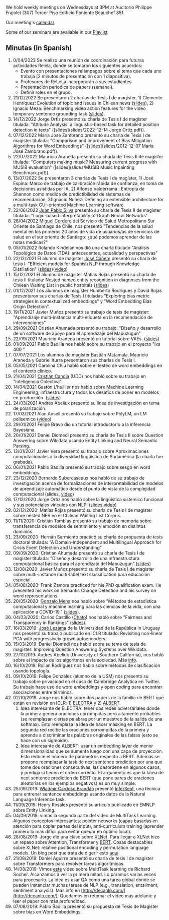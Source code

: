 We hold weekly meetings on Wednesdays at 3PM at Auditorio Philippe Frajolet (307) Tercer Piso Edificio Poniente Beauchef 851.

Our meeting's [calendar](https://calendar.google.com/calendar?cid=a2RodGsyMzZoOGdoc21nc3BscG9hMXBwaDRAZ3JvdXAuY2FsZW5kYXIuZ29vZ2xlLmNvbQ)

Some of our seminars are available in our [Playlist](https://youtube.com/playlist?list=PLppKo85eGXiWOuXni-PIyPu7V63RhqbKJ).

## Minutas (In Spanish)

1. 0/04/2023 Se realizo una reunión de coordinación para futuras actividades Relela, donde se tomaron los siguientes acuerdos:
   * Evento con presentaciones relámpagos sobre el tema que cada uno trabaja (2 minutos de presentación con 1 diapositiva).
   * Profesores de ReLeLa incorporarán a sus estudiantes.
   * Presentación periodica de papers (semanal).
   * Definir roles en el grupo.
2. 21/12/2022 Se presentaron 2 charlas de Tesis I de magíster, 1) Clemente Henríquez: Evolution of topic and issues in Chilean news ([slides](slides/presentacion.pdf)), 2) Ignacio Meza: Benchmarking video action features for the video temporary sentence grounding task ([slides](slides/Benchmarking_video_action_features_for_the_video_temporary_sentence.pdf)).
3. 14/12/2022 Jorge Ortiz presentó su charla de Tesis I de magíster titulada: "Attitude Analysis: a linguistic-based task for detailed position detection
   in texts"  ([slides](slides/2022-12-14 Jorge Ortiz.pdf)).
4. 07/12/2022 María José Zambrano presentó su charla de Tesis I de magíster titulada: "Comparison and Improvement of Bias Mitigation Algorithms for Word Embeddings"  ([slides](slides/2012-12-07 María José Zambrano.pdf)).
5. 22/07/2022 Mauricio Araneda presentó su charla de Tesis II de magíster titulada: "Computers making music? Measuring current progress with MUSIB evaluation" ([slides](slides/MUSIB Music Inpainting Benchmark.pdf)).
6. 13/07/2022 Se presentaron 3 charlas de Tesis I de magíster, 1) José Espina: Marco de trabajo de calibración rápida de confianza, en toma de decisiones asistidas por IA, 2) Alfonso Valderrama : Entropía de Shannon como medida de predictibilidad de sistemas de recomendación, 3)Ignacio Nuñez: Defining an extensible architecture for a multi-task GUI-oriented Machine Learning software.
7. 22/06/2022 [Juan Pablo Silva](https://jpsilva.cl/) presentó su charla de Tesis II de magíster titulada: "Logic-based interpretability of Graph Neural Networks"
8. 28/04/2022 [Miguel Cordero](https://orcid.org/0000-0003-4414-4447) del Servicio de Salud Metropolitano Sur Oriente de Santiago de Chile, nos presentó "Tendencias de la salud mental en los primeros 20 años de vida de usuarios/as de servicios de salud en el sur oriente de Santiago: ¿qué podemos aprender de las notas medicas?"
9. 05/01/2022 Rolando Kindelan nos dió una charla titulado "Análisis Topológico de Datos (TDA): antecedentes, actualidad y perspectivas"
10. 22/12/2021 El alumno de magíster [José Cañete](https://josecannete.github.io/) presentó su charla de tesis I: "Efficient models for Spanish NLP through Knowledge Distillation" ([slides](https://docs.google.com/presentation/d/1Nmo2o0Ey-LEc8d5zBklePvO8oXM3tRrlr2oc5s4oti0/edit?usp=sharing))([video](https://youtu.be/qybe09fGcuA))
11. 15/12/2021 El alumno de magíster Matías Rojas presentó su charla de tesis II titulada: Nested named entity recognition in diagnoses from the Chilean Waiting List in public hospitals  ([slides](slides/matiasrojastesisII.pdf))
12. 01/12/2021 Los alumnos de magíster Humberto Rodrigues y David Rojas presentaron sus charlas de Tesis I tituladas "Exploring bias metric strategies in contextualized embeddings" y "Word Embedding Bias Origin Detection".
13. 19/11/2021 Javier Muñoz presentó su trabajo de tesis de magíster: "Aprendizaje multi-instancia multi-etiqueta en la recomendación de intervenciones"
14. 29/09/2021 Cristian Ahumada presentó su trabajo: "Diseño y desarrollo de un software de apoyo para el aprendizaje del Mapuzugun"
15. 22/09/2021 Mauricio Araneda presentó un tutorial sobre VAEs. ([slides](slides/understanding_variational_encoders.pdf))
16. 01/09/2021 Pablo Badilla nos habló sobre su trabajo en el proyecto "lxs 400 "
17. 07/07/2021 Los alumnos de magíster Bastián Matamala, Mauricio Araneda y Gabriel Iturra presentaron sus charlas de Tesis I.
18. 05/05/2021  Carolina Chiu habló sobre el testeo de word embeddings en el contexto clínico.
19. 21/04/2021 [Cristián Candia](https://crcandia.github.io/crcandiav/) (UDD) nos habló sobre su trabajo en "Inteligencia Colectiva".
20. 14/04/2021 Gastón L'huillier nos habló sobre Machine Learning Engineering, infraestructura y todos los desafíos de poner en modelos en producción. ([slides](slides/Machine_Learning_Engineering_Gaston.pdf))
21. 24/03/2021 Andrés Abeliuk presentó su línea de investigación en tema de polarización.
22. 17/03/2021 Alan Ansell presentó su trabajo sobre PolyLM, un LM polísemico ([video](https://youtu.be/OKD8fvNZVwE))
23. 29/01/2021 Felipe Bravo dio un tutorial introductorio a la inferencia Bayesiana.
24. 20/01/2021 Daniel Diomedi presentó su charla de Tesis II sobre Question Answering sobre Wikidata usando Entity Linking and Neural Semantic Parsing.
25. 13/01/2021 Javier Vera presentó su trabajo sobre Aproximaciones computacionales a la diversidad lingüística de Sudamérica (la charla fue grabada).
26. 06/01/2021 Pablo Badilla presentó su trabajo sobre sesgo en word embeddings.
27. 23/12/2020 Bernardo Subercaseaux nos habló de su trabajo de investigación acerca de formalizaciones de interpretabilidad de modelos de aprendizaje automático desde el punto de vista de la complejidad computacional (slides, [video](https://youtu.be/7ZfDaFccl-8))
28. 17/12/2020 Jorge Ortiz nos habló sobre la lingüística sístemico funcional y sus potenciales vínculos con NLP. ([slides](https://ortizfuentes.com/wp-content/uploads/2020/12/Ortiz-J.-2020-Charla-El-aporte-de-los-estudios-del-lenguaje.pdf),[video](https://youtu.be/jRWyPl6cb7I))
29. 02/12/2020: Matías Rojas presentó su charla de Tesis I de magíster sobre nested NER en el Chilean Waiting List Corpus.
30. 11/11/2020: Cristián Tamblay presentó su trabajo de memoria sobre transferencia de modelos de sentimiento y emoción en distintos dominios.
31. 23/09/2020: Hernán Sarmiento practicó su charla de propuesta de tesis doctoral titulada: "A Domain-independent and Multilingual Approach for Crisis Event Detection and Understanding"
32. 09/09/2020: Cristian Ahumada presentó su charla de Tesis I de magíster titulada: "Diseño y desarrollo de una infraestructura computacional básica para el aprendizaje del Mapuzugun".([slides](slides/CharlaMapuzugun.pdf))
33. 12/08/2020: Javier Muñoz presentó su charla de Tesis I de magíster sobre multi-instance multi-label text classification para educación especial.
34. 05/08/2020: Frank Zamora practiced for his PhD qualification exam. He presented his work on Semantic Change Detection and his survey on word representations.
35. 20/05/2020: [Gonzalo Mena](https://gomena.github.io/) nos habló sobre "Métodos de estadística computacional y machine learning para las ciencias de la vida, con una aplicación a COVID-19." ([slides](slides/charla_gonzalo_mena.pdf)).
36. 04/03/2020: Carlos Castillo ([Chato](https://chato.cl/)) nos habló sobre "Fairness and Transparency in Rankings" ([slides](https://docs.google.com/presentation/d/1g8fKO8sL5zSTf4WMpziy-LiQrOI1rpHXpv9sZ2fljE0/edit?usp=sharing)).
37. 16/03/2019: [José Lezama](https://scholar.google.com/citations?user=iDP84cQAAAAJ&hl=en&oi=sra) de la Universidad de la República in Uruguay nos presentó su trabajo publicado en ICLR titulado: Revisiting non-linear PCA with progressively grown autoencoders.
38. 15/03/2019: Daniel Diomedi nos habló sobre su tema de tesis de magíster:  Improving Question Answering Systems over Wikidata.
39. 27/11/2019:  Andrés Abeliuk (University of Southern California), nos habló sobre el impacto de los algoritmos en la sociedad. Más [info](https://www.dcc.uchile.cl/charla-impacto-de-los-algoritmos-en-la-sociedad).
40. 16/10/2019: Rollan Rodríguez nos habló sobre métodos de clasificación usando topología.
41. 09/10/2019: Felipe González (alumno de la USM) nos presentó su trabajo sobre privacidad en el caso de Cambridge Analytica en Twitter. Su trabajo hace uso de word embeddings y open coding para encontrar asociaciones entre términos.
42. 02/10/2019: Jorge nos habló sobre dos papers de la familia de BERT que están en revisión en ICLR: 1) [ELECTRA](https://openreview.net/forum?id=r1xMH1BtvB) y 2) [ALBERT](https://openreview.net/forum?id=H1eA7AEtvS).
    1. Idea interesante de ELECTRA: tener dos redes adversariales donde la primera genera oraciones corrompidas pero altamente probables (se reemplazan ciertas palabras por un muestreo de la salida de una softmax). Esto reemplaza la idea de hacer masking en BERT. La segunda red recibe las oraciones corrompidas de la primera y aprende a discriminar las palabras originales de las falsas (esto se hace con un sigmoide).
    2. Idea interesante de ALBERT: usar un embedding layer de menor dimensionalidad que se aumenta luego con una capa de proyección. Esto reduce el número de parámetros respecto a BERT. Además se propone reemplazar la task de next sentence prediction por una que tome dos oraciones consecutivas, las desordene en algunos casos, y prediga si tienen el orden correcto. El argumento es que la tarea de next sentence prediction de BERT (que pone pares de oraciones aleatorias en los ejemplos negativos) es un muy simple.
43. 25/09/2019: [Wladmir Cardoso Brandão](http://www.wladmirbrandao.com) presentó [InferSent](https://github.com/facebookresearch/InferSent), una técnica para entrenar sentence embeddings usando datos de la Natural Language Inference task.
44. 11/09/2019: Henry Rosales presentó su artículo publicado en EMNLP sobre Entity Linking.
45. 04/09/2019: vimos la segunda parte del video de MultiTask Learning. Algunos conceptos interesantes: pointer networks (capas basadas en atención para copiar partes del input), anti-curriculum training (aprender primero lo más díficil para evitar quedar en óptimo local).
46. 28/08/2019: Jorge dió una clase sobre [XLNet](https://github.com/zihangdai/xlnet). Para llegar a XLNet hizo un repaso sobre Attention, Transformer y [BERT](https://arxiv.org/abs/1810.04805). Cosas destacables sobre XLNet: relative positional encoding y permutation language models. Un blog post que trata de digerir esto [aquí](http://mlexplained.com/2019/06/30/paper-dissected-xlnet-generalized-autoregressive-pretraining-for-language-understanding-explained/).
47. 21/08/2019: Daniel Aguirre presentó su charla de tesis I de magíster sobre Transformers para resolver tareas algorítmicas.
48. 14/08/2019: Vimos [este](https://www.youtube.com/watch?v=M8dsZsEtEsg&list=PLoROMvodv4rOhcuXMZkNm7j3fVwBBY42z&index=18&t=0s) video sobre MultiTask learning de Richard Socher. Alcanzamos a ver la primera mitad. Lo paramos varias veces para procesarlo. La idea es usar QA como una tarea global donde se pueden instanciar muchas tareas de NLP (e.g., translation, entailment, sentiment analysis). Más info en [http://decanlp.com/](http://decanlp.com/). Quedamos en retomar el video más adelante y leer el paper con más profundidad.
49. 07/08/2019: Pablo Badilla presentó su propuesta de Tesis de Magíster sobre bias en Word Embeddings.
